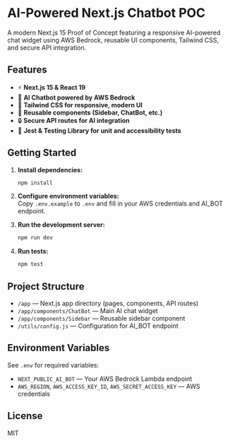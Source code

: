 # AI-Powered Next.js Chatbot POC

A modern Next.js 15 Proof of Concept featuring a responsive AI-powered chat widget using AWS Bedrock, reusable UI components, Tailwind CSS, and secure API integration.

## Features

- ⚡️ **Next.js 15 & React 19**
- 💬 **AI Chatbot powered by AWS Bedrock**
- 🎨 **Tailwind CSS for responsive, modern UI**
- 🧩 **Reusable components (Sidebar, ChatBot, etc.)**
- 🔒 **Secure API routes for AI integration**
- 🧪 **Jest & Testing Library for unit and accessibility tests**

## Getting Started

1. **Install dependencies:**

   ```bash
   npm install
   ```

2. **Configure environment variables:**  
   Copy `.env.example` to `.env` and fill in your AWS credentials and AI_BOT endpoint.

3. **Run the development server:**

   ```bash
   npm run dev
   ```

4. **Run tests:**
   ```bash
   npm test
   ```

## Project Structure

- `/app` — Next.js app directory (pages, components, API routes)
- `/app/components/ChatBot` — Main AI chat widget
- `/app/components/Sidebar` — Reusable sidebar component
- `/utils/config.js` — Configuration for AI_BOT endpoint

## Environment Variables

See `.env` for required variables:

- `NEXT_PUBLIC_AI_BOT` — Your AWS Bedrock Lambda endpoint
- `AWS_REGION`, `AWS_ACCESS_KEY_ID`, `AWS_SECRET_ACCESS_KEY` — AWS credentials

## License

MIT
